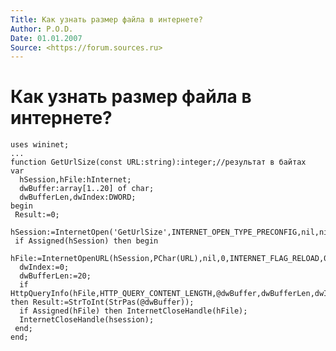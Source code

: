 ```yaml
---
Title: Как узнать размер файла в интернете?
Author: P.O.D.
Date: 01.01.2007
Source: <https://forum.sources.ru>
---
```



Как узнать размер файла в интернете?
====================================

    uses wininet;
    ...
    function GetUrlSize(const URL:string):integer;//результат в байтах
    var
      hSession,hFile:hInternet;
      dwBuffer:array[1..20] of char;
      dwBufferLen,dwIndex:DWORD;
    begin
     Result:=0;
     hSession:=InternetOpen('GetUrlSize',INTERNET_OPEN_TYPE_PRECONFIG,nil,nil,0);
     if Assigned(hSession) then begin
      hFile:=InternetOpenURL(hSession,PChar(URL),nil,0,INTERNET_FLAG_RELOAD,0);
      dwIndex:=0;
      dwBufferLen:=20;
      if HttpQueryInfo(hFile,HTTP_QUERY_CONTENT_LENGTH,@dwBuffer,dwBufferLen,dwIndex) then Result:=StrToInt(StrPas(@dwBuffer));
      if Assigned(hFile) then InternetCloseHandle(hFile);
      InternetCloseHandle(hsession);
     end;
    end;


